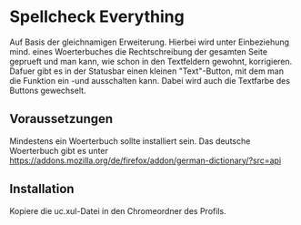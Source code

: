# Spellcheck Everything
Auf Basis der gleichnamigen Erweiterung. Hierbei wird unter Einbeziehung mind. eines Woerterbuches die Rechtschreibung der 
gesamten Seite geprueft und man kann, wie schon in den Textfeldern gewohnt, korrigieren. 
Dafuer gibt es in der Statusbar einen kleinen "Text"-Button, mit dem man die Funktion ein -und ausschalten kann. 
Dabei wird auch die Textfarbe des Buttons gewechselt.

## Voraussetzungen
Mindestens ein Woerterbuch sollte installiert sein. Das deutsche Woerterbuch gibt es unter https://addons.mozilla.org/de/firefox/addon/german-dictionary/?src=api

## Installation
Kopiere die uc.xul-Datei in den Chromeordner des Profils.

